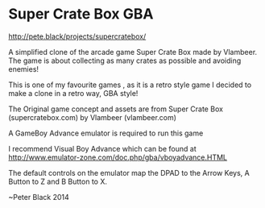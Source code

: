 # Super Crate Box GBA

http://pete.black/projects/supercratebox/

A simplified clone of the arcade game Super Crate Box made by Vlambeer. The game is about collecting as many crates as possible and avoiding enemies!

This is one of my favourite games , as it is a retro style game I decided to make a clone in a retro way, GBA style! 

The Original game concept and assets are from Super Crate Box (supercratebox.com) by Vlambeer (vlambeer.com)

A GameBoy Advance emulator is required to run this game

I recommend Visual Boy Advance which can be found at http://www.emulator-zone.com/doc.php/gba/vboyadvance.HTML

The default controls on the emulator map the DPAD to the Arrow Keys, A Button to Z and B Button to X.

~Peter Black 2014
